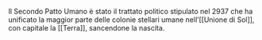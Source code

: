 Il Secondo Patto Umano è stato il trattato politico stipulato nel 2937 che ha unificato la maggior parte delle colonie stellari umane nell’[[Unione di Sol]], con capitale la [[Terra]], sancendone la nascita.